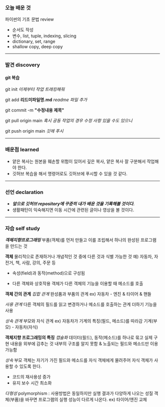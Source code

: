 ### 오늘 배운 것
파이썬의 기초 문법 review
- 순서도 작성
- 변수, list, tuple, indexing, slicing
- dictionary, set, range
- shallow copy, deep copy

***

### 발견 discovery
#### git 복습
git init *이제부터 작업 트래킹해줘*

git add **리드미파일명.md** *readme 파일 추가*

git commit -m **"수정내용 제목"** 

git pull origin main *혹시 공동 작업의 경우 수정 사항 있을 수도 있으니*

git push origin main *깃에 푸시*

***

### 배운점 learned
- 얕은 복사는 원본을 훼손할 위험이 있어서 깊은 복사, 얕은 복사 잘 구분해서 작업해야 한다.
- 깃허브 복습을 해서 명령어로도 깃허브에 푸시할 수 있을 것 같다. 

***

### 선언 declaration
- ***앞으로 깃허브 repository에 꾸준히 내가 배운 것을 기록해볼 것이다.*** 
- 생활패턴이 익숙해지면 이동 시간에 관련된 글이나 영상을 볼 것이다.


***

### 자습 self study

***객체지향프로그래밍*** 부품(객체)를 먼저 만들고 이를 조립해서 하나의 완성된 프로그램을 만드는 것

**객체** 물리적으로 존재하거나 개념적인 것 중에 다른 것과 식별 가능한 것
예) 자동차, 자전거, 책, 사람, 강의, 주문 등
- 속성(field)과 동작(method)으로 구성됨

- 다른 객체와 상호작용
객체가 다른 객체의 기능을 이용할 때 메소드를 호출

**객체 간의 관계**
*집합 관계*   완성품과 부품의 관계
ex) 자동차 - 엔진 & 타이어 & 핸들

*사용 관계*   다른 객체의 필드를 읽고 변경하거나 메소드를 호출하는 관계
더하기 기능을 사용

*상속 관계*   부모와 자식 관계
ex) 자동차가 기계의 특징(필드, 메소드)를 따라감
기계(부모) - 자동차(자식)

**객체지향 프로그래밍의 특징**
*캡슐화*   데이터(필드), 동작(메소드)를 하나로 묶고 실제 구현 내용을 외부에 감추는 것
내부의 구조를 알지 못함 & 노출되는 필드와 메소드만 이용 가능함

*상속*   부모 객체는 자기가 가진 필드와 메소드를 자식 객체에게 물려주어 자식 객체가 사용할 수 있도록 한다.

- 코드의 재사용성 증가
- 유지 보수 시간 최소화

*다형성*   polymorphism : 사용방법은 동일하지만 실행 결과가 다양하게 나오는 성질
객체(부품)을 바꾸면 프로그램의 실행 성능이 다르게 나온다.
ex) 타이어/엔진 교체
